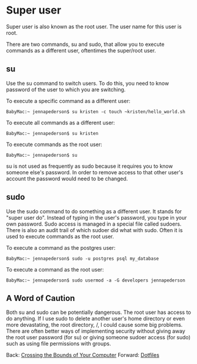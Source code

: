 # Super user

Super user is also known as the root user. The user name for this user is root.

There are two commands, su and sudo, that allow you to execute commands as a different user, oftentimes the super/root user.

## su

Use the su command to switch users. To do this, you need to know password of the user to which you are switching.

To execute a specific command as a different user:
```
BabyMac:~ jennapederson$ su kristen -c touch ~kristen/hello_world.sh
```

To execute all commands as a different user:
```
BabyMac:~ jennapederson$ su kristen
```

To execute commands as the root user:
```
BabyMac:~ jennapederson$ su
```

su is not used as frequently as sudo because it requires you to know someone else's password. In order to remove access to that other user's account the password would need to be changed.

## sudo

Use the sudo command to do something as a different user. It stands for "super user do". Instead of typing in the user's password, you type in your own password. Sudo access is managed in a special file called sudoers. There is also an audit trail of which sudoer did what with sudo. Often it is used to execute commands as the root user.

To execute a command as the postgres user:
```
BabyMac:~ jennapederson$ sudo -u postgres psql my_database
```

To execute a command as the root user:
```
BabyMac:~ jennapederson$ sudo usermod -a -G developers jennapederson
```

## A Word of Caution

Both su and sudo can be potentially dangerous. The root user has access to do anything. If I use sudo to delete another user's home directory or even more devastating, the root directory, /, I could cause some big problems. There are often better ways of implementing security without giving away the root user password (for su) or giving someone sudoer access (for sudo) such as using file permissions with groups.

Back: [Crossing the Bounds of Your Computer](12_remote.md)
Forward: [Dotfiles](14_dotfiles.md)
